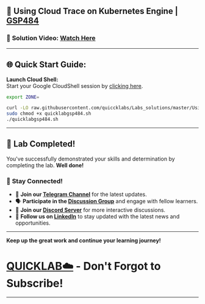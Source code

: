 

## 🚀 Using Cloud Trace on Kubernetes Engine | [GSP484](https://www.cloudskillsboost.google/focuses/5159?parent=catalog)

### 🔗 **Solution Video:** [Watch Here](https://youtu.be/vkONb8v4GnI)

---

## 🌐 **Quick Start Guide:**

 **Launch Cloud Shell:**  
   Start your Google CloudShell session by [clicking here](https://console.cloud.google.com/home/dashboard?project=&pli=1&cloudshell=true).


```bash
export ZONE=
```

```bash
curl -LO raw.githubusercontent.com/quiccklabs/Labs_solutions/master/Using%20Cloud%20Trace%20on%20Kubernetes%20Engine/quicklabgsp484.sh
sudo chmod +x quicklabgsp484.sh
./quicklabgsp484.sh
```

---

## 🎉 **Lab Completed!**

You've successfully demonstrated your skills and determination by completing the lab. **Well done!**

### 🌟 **Stay Connected!**

- 🔔 **Join our [Telegram Channel](https://t.me/quiccklab)** for the latest updates.
- 🗣 **Participate in the [Discussion Group](https://t.me/Quicklabchat)** and engage with fellow learners.
- 💬 **Join our [Discord Server](https://discord.gg/7fAVf4USZn)** for more interactive discussions.
- 💼 **Follow us on [LinkedIn](https://www.linkedin.com/company/quicklab-linkedin/)** to stay updated with the latest news and opportunities.
  
---

**Keep up the great work and continue your learning journey!**

# [QUICKLAB☁️](https://www.youtube.com/@quick_lab) - Don't Forgot to Subscribe!

---
